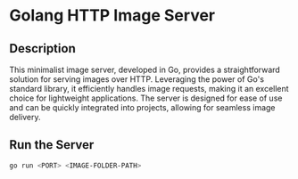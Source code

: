 # Golang HTTP Image Server

## Description

This minimalist image server, developed in Go, provides a straightforward solution for serving images over HTTP. Leveraging the power of Go's standard library, it efficiently handles image requests, making it an excellent choice for lightweight applications. The server is designed for ease of use and can be quickly integrated into projects, allowing for seamless image delivery.

## Run the Server

```bash
go run <PORT> <IMAGE-FOLDER-PATH>
